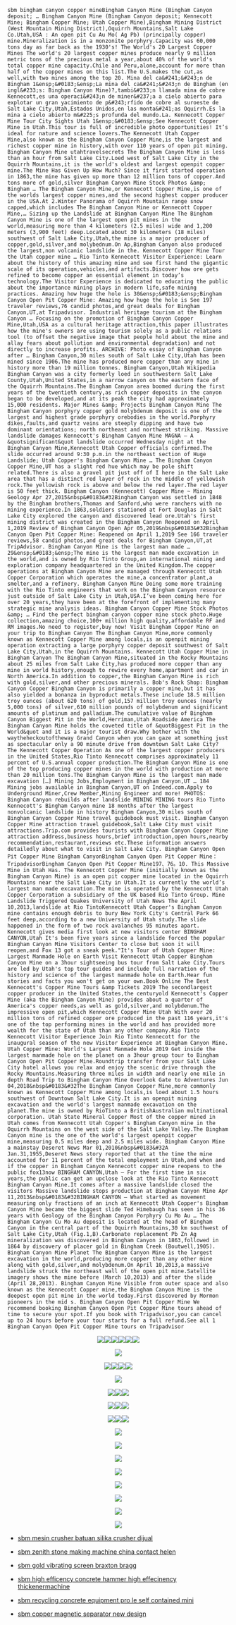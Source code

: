 
```
sbm bingham canyon copper mineBingham Canyon Mine (Bingham Canyon deposit; … Bingham Canyon Mine (Bingham Canyon deposit; Kennecott Mine; Bingham Copper Mine; Utah Copper Mine),Bingham Mining District (West Mountain Mining District),Oquirrh Mountains,Salt Lake Co.Utah,USA : An open pit Cu Au Mo( Ag Pb) (principally copper) mine.Mineralization is in a monzonite porphyry.Capacity was 60,000 tons day as far back as the 1930's! The World's 20 Largest Copper Mines The world's 20 largest copper mines produce nearly 9 million metric tons of the precious metal a year,about 40% of the world's total copper mine capacity.Chile and Peru,alone,account for more than half of the copper mines on this list.The U.S.makes the cut,as well,with two mines among the top 20. Mina del ca&#241;&#243;n de Bingham 1&ensp;&#0183;&ensp;La mina del ca&#241;&#243;n de Bingham (en ingl&#233;s: Bingham Canyon Mine)?,tambi&#233;n llamada mina de cobre Kennecott,es una operaci&#243;n de miner&#237;a a cielo abierto para explotar un gran yacimiento de p&#243;rfido de cobre al suroeste de Salt Lake City,Utah,Estados Unidos,en las monta&#241;as Oquirrh.Es la mina a cielo abierto m&#225;s profunda del mundo.La. Kennecott Copper Mine Tour City Sights Utah 1&ensp;&#0183;&ensp;See Kennecott Copper Mine in Utah.This tour is full of incredible photo opportunities! It’s ideal for nature and science lovers.The Kennecott Utah Copper Mine,also known as the Bingham Canyon Copper Mine,is the largest and richest copper mine in history,with over 110 years of open pit mining. Bingham Canyon Mine utahtravelsecrets The Bingham Canyon Mine is less than an hour from Salt Lake City.Loed west of Salt Lake City in the Oquirrh Mountains,it is the world's oldest and largest openpit copper mine.The Mine Has Given Up How Much? Since it first started operation in 1863,the mine has given up more than 12 million tons of copper.And tons more of gold,silver Bingham Canyon Mine Stock Photos &amp; Bingham … The Bingham Canyon Mine,or Kennecott Copper Mine,is one of the worlds largest copper mines,and the second highest copper producer in the USA.At 2.Winter Panorama of Oquirrh Mountain range snow capped,which includes The Bingham Canyon Mine or Kennecott Copper Mine,… Sizing up the Landslide at Bingham Canyon Mine The Bingham Canyon Mine is one of the largest open pit mines in the world,measuring more than 4 kilometers (2.5 miles) wide and 1,200 meters (3,900 feet) deep.Located about 30 kilometers (18 miles) southwest of Salt Lake City,Utah,the mine is a major producer of copper,gold,silver,and molybednum.On Ap,Bingham Canyon also produced the largest,non volcanic landslide in the. Kennecott Copper Mine Tour the Utah copper mine … Rio Tinto Kennecott Visitor Experience: Learn about the history of this amazing mine and see first hand the gigantic scale of its operation,vehicles,and artifacts.Discover how ore gets refined to become copper an essential element in today’s technology.The Visitor Experience is dedicated to educating the public about the importance mining plays in modern life,safe mining practices. Amazing how huge the hole is 30&ensp;&#0183;&ensp;Bingham Canyon Open Pit Copper Mine: Amazing how huge the hole is See 197 traveler reviews,76 candid photos,and great deals for Bingham Canyon,UT,at Tripadvisor. Industrial heritage tourism at the Bingham Canyon … Focusing on the promotion of Bingham Canyon Copper Mine,Utah,USA as a cultural heritage attraction,this paper illustrates how the mine's owners are using tourism solely as a public relations tool (to offset the negative image that people hold about the mine and allay fears about pollution and environmental degradation) and not directly to increase profits. ARCHIVE: Photo essay of Bingham Canyon after … Bingham Canyon,30 miles south of Salt Lake City,Utah has been mined since 1906.The mine has produced more copper than any mine in history more than 19 million tonnes. Bingham Canyon,Utah Wikipedia Bingham Canyon was a city formerly loed in southwestern Salt Lake County,Utah,United States,in a narrow canyon on the eastern face of the Oquirrh Mountains.The Bingham Canyon area boomed during the first years of the twentieth century,as rich copper deposits in the canyon began to be developed,and at its peak the city had approximately 15,000 residents. Major Mines &amp; Projects Bingham Canyon Mine The Bingham Canyon porphyry copper gold molybdenum deposit is one of the largest and highest grade porphyry orebodies in the world.Porphyry dikes,faults,and quartz veins are steeply dipping and have two dominant orientations; north northeast and northwest striking. Massive landslide damages Kennecott's Bingham Canyon Mine MAGNA — A &quotsignificant&quot landslide occurred Wednesday night at the Bingham Canyon Mine,Kennecott Utah Copper officials confirmed.The slide occurred around 9:30 p.m.in the northeast section of Huge Landslide; Utah Copper's Bingham Canyon Mine … The Bingham Canyon Copper Mine,UT has a slight red hue which may be pole shift related.There is also a gravel pit just off of I here in the Salt Lake area that has a distinct red layer of rock in the middle of yellowish rock.The yellowish rock is above and below the red layer.The red layer is 50 feet thick. Bingham Canyon (Kennecott) Copper Mine ~ Mining Geology Apr 27,2015&nbsp&#0183&#32Bingham Canyon was settled in 1848 by the Bingham brothers,Thomas and Sanford,who were ranchers with no mining experience.In 1863,soldiers stationed at Fort Douglas in Salt Lake City explored the canyon and discovered lead ore.Utah's first mining district was created in the Bingham Canyon Reopened on April 1,2019 Review of Bingham Canyon Open Apr 05,2019&nbsp&#0183&#32Bingham Canyon Open Pit Copper Mine: Reopened on April 1,2019 See 166 traveler reviews,58 candid photos,and great deals for Bingham Canyon,UT,at TripAdvisor. Bingham Canyon Mine is the largest man made … 29&ensp;&#0183;&ensp;The mine is the largest man made excavation in the world,and is owned by Rio Tinto Group,an international mining and exploration company headquartered in the United Kingdom.The copper operations at Bingham Canyon Mine are managed through Kennecott Utah Copper Corporation which operates the mine,a concentrator plant,a smelter,and a refinery. Bingham Canyon Mine Doing some more training with the Rio Tinto engineers that work on the Bingham Canyon resource just outside of Salt Lake City in Utah,USA.I’ve been coming here for over 20 years,they have been at the forefront of implementing many strategic mine analysis ideas. Bingham Canyon Copper Mine Stock Photos &amp; … Find the perfect bingham canyon copper mine stock photo.Huge collection,amazing choice,100+ million high quality,affordable RF and RM images.No need to register,buy now! Visit Bingham Copper Mine on your trip to Bingham Canyon The Bingham Canyon Mine,more commonly known as Kennecott Copper Mine among locals,is an openpit mining operation extracting a large porphyry copper deposit southwest of Salt Lake City,Utah,in the Oquirrh Mountains. Kennecott Utah Copper Mine in Bingham Canyon The Bingham Canyon Mine,situated in the Rocky Mountains about 25 miles from Salt Lake City,has produced more copper than any mine in world history,enough to rewire every home,apartment and car in North America.In addition to copper,the Bingham Canyon Mine is rich with gold,silver,and other precious minerals. Bob's Rock Shop: Bingham Canyon Copper Bingham Canyon is primarily a copper mine,but it has also yielded a bonanza in byproduct metals.These include 18.5 million troy ounces (about 620 tons) of gold,157 million troy ounces (nearly 5,000 tons) of silver,610 million pounds of molybdenum and significant amounts of platinum and palladium.The cumulative value of Bingham Canyon Biggest Pit in the World,Herriman,Utah Roadside America The Bingham Canyon Mine holds the coveted title of &quotBiggest Pit in the World&quot and it is a major tourist draw.Why bother with the waytheheckoutoftheway Grand Canyon when you can gaze at something just as spectacular only a 90 minute drive from downtown Salt Lake City? The Kennecott Copper Operation As one of the largest copper producers in the United States,Rio Tinto Kennecott comprises approximately 11 percent of U.S.annual copper production.The Bingham Canyon Mine is one of the top producing copper mines in the world with production at more than 20 million tons.The Bingham Canyon Mine is the largest man made excavation […] Mining Jobs,Employment in Bingham Canyon,UT … 184 Mining jobs available in Bingham Canyon,UT on Indeed.com.Apply to Underground Miner,Crew Member,Mining Engineer and more! PHOTOS: Bingham Canyon rebuilds after landslide MINING MINING tours Rio Tinto Kennecott's Bingham Canyon mine 18 months after the largest nonvolcanic landslide in history Bingham Canyon,30 miles south of Bingham Canyon Copper Mine travel guidebook must visit. Bingham Canyon Copper Mine attraction travel guidebook,Salt Lake City must visit attractions.Trip.com provides tourists with Bingham Canyon Copper Mine attraction address,business hours,brief introduction,open hours,nearby recommendation,restaurant,reviews etc.These information answers detailedly about what to visit in Salt Lake City. Bingham Canyon Open Pit Copper Mine Bingham CanyonBingham Canyon Open Pit Copper Mine：TripadvisorBingham Canyon Open Pit Copper Mine197、76。10. This Massive Mine in Utah Has. The Kennecott Copper Mine (initially known as the Bingham Canyon Mine) is an open pit copper mine located in the Oquirrh Mountains near the Salt Lake City in Utah.It is currently the world’s largest man made excavation.The mine is operated by the Kennecott Utah Copper Corporation a subsidiary of the UK based Rio Tinto Group. Mine Landslide Triggered Quakes University of Utah News The April 10,2013,landslide at Rio TintoKennecott Utah Copper's Bingham Canyon mine contains enough debris to bury New York City's Central Park 66 feet deep,according to a new University of Utah study.The slide happened in the form of two rock avalanches 95 minutes apart. Kennecott gives media first look at new visitors center BINGHAM CANYON,Utah It's been five years since a landslide forced the popular Bingham Canyon Mine Visitors Center to close but soon it will reopen,and Fox 13 got a sneak peek."It's Tour of Utah Copper Mine: Largest Manmade Hole on Earth Visit Kennecott Utah Copper Bingham Canyon Mine on a 3hour sightseeing bus tour from Salt Lake City.Tours are led by Utah's top tour guides and include full narration of the history and science of the largest manmade hole on Earth.Hear fun stories and facts you won't get on your own.Book Online The Best Kennecott's Copper Mine Tours &amp Tickets 2019 The secondlargest copper producer in the United States,the centuryold Kennecott's Copper Mine (aka the Bingham Canyon Mine) provides about a quarter of America's copper needs,as well as gold,silver,and molybdenum.The impressive open pit,which Kennecott Copper Mine Utah With over 20 million tons of refined copper ore produced in the past 116 years,it's one of the top performing mines in the world and has provided more wealth for the state of Utah than any other company.Rio Tinto Kennecott Visitor Experience Join Rio Tinto Kennecott for the inaugural season of the new Visitor Experience at Bingham Canyon Mine. Utah Copper Mine: World's Largest Manmade Hole 2019 Get inside the largest manmade hole on the planet on a 3hour group tour to Bingham Canyon Open Pit Copper Mine.Roundtrip transfer from your Salt Lake City hotel allows you relax and enjoy the scenic drive through the Rocky Mountains.Measuring three miles in width and nearly one mile in depth Road Trip to Bingham Canyon Mine Overlook Gate to Adventures Jun 04,2018&nbsp&#0183&#32The Bingham Canyon Copper Mine,more commonly known as Kennecott Copper Mine among locals,is loed about 1.5 hours southwest of Downtown Salt Lake City.It is an openpit mining excavation and the world's largest manmade excavation on the planet.The mine is owned by RioTinto a BritishAustralian multinational corporation. Utah State Mineral Copper Most of the copper mined in Utah comes from Kennecott Utah Copper's Bingham Canyon mine in the Oquirrh Mountains on the west side of the Salt Lake Valley.The Bingham Canyon mine is the one of the world's largest openpit copper mine,measuring 0.5 miles deep and 2.5 miles wide. Bingham Canyon Mine a mainstay Deseret News Mar 01,2010&nbsp&#0183&#32A Jan.31,1955,Deseret News story reported that at the time the mine accounted for 11 percent of the total employment in Utah,and when and if the copper in Bingham Canyon Kennecott copper mine reopens to the public fox13now BINGHAM CANYON,Utah — For the first time in six years,the public can get an upclose look at the Rio Tinto Kennecott Bingham Canyon Mine.It comes after a massive landslide closed the visitors Massive landslide stops production at Bingham Canyon Mine Apr 11,2013&nbsp&#0183&#32BINGHAM CANYON — What started as movement measuring only fractions of an inch at Kennecott Utah Copper's Bingham Canyon Mine became the biggest slide Ted Himebaugh has seen in his 36 years with Geology of the Bingham Canyon Porphyry Cu Mo Au … The Bingham Canyon Cu Mo Au deposit is located at the head of Bingham Canyon in the central part of the Oquirrh Mountains,30 km southwest of Salt Lake City,Utah (Fig.1,B).Carbonate replacement Pb Zn Ag mineralization was discovered in Bingham Canyon in 1863,followed in 1864 by discovery of placer gold in Bingham Creek (Boutwell,1905). Bingham Canyon Mine Planet The Bingham Canyon Mine is the largest excavation in the world,producing more copper than any other mine along with gold,silver,and molybdenum.On April 10,2013,a massive landslide struck the northeast wall of the open pit mine.Satellite imagery shows the mine before (March 10,2013) and after the slide (April 28,2013). Bingham Canyon Mine Visible from outer space and also known as the Kennecott Copper mine,the Bingham Canyon Mine is the deepest open pit mine in the world today.First discovered by Mormon pioneers in the mid s. Bingham Canyon Open Pit Copper Mine We recommend booking Bingham Canyon Open Pit Copper Mine tours ahead of time to secure your spot.If you book with Tripadvisor,you can cancel up to 24 hours before your tour starts for a full refund.See all 1 Bingham Canyon Open Pit Copper Mine tours on Tripadvisor 
```

<div align="center">
  
<a rel="nofollow" href="https://m.shibang-china.com?f=github&k=sbm+bingham+canyon+copper+mine"><img src="https://static.shibang-china.com/en/l.png"></a><img src="https://static.shibang-china.com/en/hw.png"><a rel="nofollow" href="https://m.shibang-china.com/product/?f=github&k=sbm+bingham+canyon+copper+mine"><img src="https://static.shibang-china.com/en/p.png"></a><a rel="nofollow" href="https://m.shibang-china.com/cases/?f=github&k=sbm+bingham+canyon+copper+mine"><img src="https://static.shibang-china.com/en/c.png"></a><a rel="nofollow" href="https://m.shibang-china.com/news/?f=github&k=sbm+bingham+canyon+copper+mine"><img src="https://static.shibang-china.com/en/n.png"></a><a rel="nofollow" href="https://m.shibang-china.com?f=github&k=sbm+bingham+canyon+copper+mine"><img src="https://static.shibang-china.com/en/m.png"></a>

<a rel="nofollow" href="https://m.shibang-china.com/product/?f=github&k=sbm+bingham+canyon+copper+mine"><img src="https://static.shibang-china.com/en/b.jpg"></a>
  
<a rel="nofollow" href="https://m.shibang-china.com/solution-aggregate.html?f=github&k=sbm+bingham+canyon+copper+mine"><img src="https://static.shibang-china.com/en/a.jpg"></a><a rel="nofollow" href="https://m.shibang-china.com/solution-mine.html?f=github&k=sbm+bingham+canyon+copper+mine"><img src="https://static.shibang-china.com/en/m.jpg"></a><a rel="nofollow" href="https://m.shibang-china.com/solution-mill.html?f=github&k=sbm+bingham+canyon+copper+mine"><img src="https://static.shibang-china.com/en/g.jpg"></a><a rel="nofollow" href="https://m.shibang-china.com/solution-epc.html?f=github&k=sbm+bingham+canyon+copper+mine"><img src="https://static.shibang-china.com/en/e.jpg"></a>

<a rel="nofollow" href="https://m.shibang-china.com/product/?f=github&k=sbm+bingham+canyon+copper+mine"><img src="https://static.shibang-china.com/en/a-p.png"></a>

<a rel="nofollow" href="https://m.shibang-china.com/product/crusher/c6x.html?f=github&k=sbm+bingham+canyon+copper+mine"><img src="https://static.shibang-china.com/en/j.jpg"></a><a rel="nofollow" href="https://m.shibang-china.com/product/crusher/ci5x.html?f=github&k=sbm+bingham+canyon+copper+mine"><img src="https://static.shibang-china.com/en/i.jpg"></a><a rel="nofollow" href="https://m.shibang-china.com/product/crusher/hst.html?f=github&k=sbm+bingham+canyon+copper+mine"><img src="https://static.shibang-china.com/en/c.jpg"></a>

<a rel="nofollow" href="https://m.shibang-china.com/product/mill/mtw.html?f=github&k=sbm+bingham+canyon+copper+mine"><img src="https://static.shibang-china.com/en/mtw.jpg"></a><a rel="nofollow" href="https://m.shibang-china.com/product/mill/scm.html?f=github&k=sbm+bingham+canyon+copper+mine"><img src="https://static.shibang-china.com/en/scm.jpg"></a><a rel="nofollow" href="https://m.shibang-china.com/product/mill/lm.html?f=github&k=sbm+bingham+canyon+copper+mine"><img src="https://static.shibang-china.com/en/lm.jpg"></a>

<a rel="nofollow" href="https://m.shibang-china.com/product/sand/vsi6x.html?f=github&k=sbm+bingham+canyon+copper+mine"><img src="https://static.shibang-china.com/en/6x.jpg"></a><a rel="nofollow" href="https://m.shibang-china.com/product/sand/vu.html?f=github&k=sbm+bingham+canyon+copper+mine"><img src="https://static.shibang-china.com/en/vu.jpg"></a><a rel="nofollow" href="https://m.shibang-china.com/product/mobile/klun.html?f=github&k=sbm+bingham+canyon+copper+mine"><img src="https://static.shibang-china.com/en/k.jpg"></a>

<a rel="nofollow" href="https://m.shibang-china.com/cases/?f=github&k=sbm+bingham+canyon+copper+mine"><img src="https://static.shibang-china.com/en/case.png"></a>

<a rel="nofollow" href="https://m.shibang-china.com/cases/aggregate/202.html?f=github&k=sbm+bingham+canyon+copper+mine"><img src="https://static.shibang-china.com/en/c-1.jpg"></a>

<a rel="nofollow" href="https://m.shibang-china.com/cases/aggregate/203.html?f=github&k=sbm+bingham+canyon+copper+mine"><img src="https://static.shibang-china.com/en/c-2.jpg"></a>

<a rel="nofollow" href="https://m.shibang-china.com/cases/mill/123.html?f=github&k=sbm+bingham+canyon+copper+mine"><img src="https://static.shibang-china.com/en/c-3.jpg"></a>

<a rel="nofollow" href="https://m.shibang-china.com/contact_us.html?f=github&k=sbm+bingham+canyon+copper+mine"><img src="https://static.shibang-china.com/en/contact.png"></a>

<a rel="nofollow" href="https://swt.shibang-china.com/?f=github&k=sbm+bingham+canyon+copper+mine"><img src="https://static.shibang-china.com/en/chat.png"></a>

<a rel="nofollow" href="https://whatsapp.shibangsoft.com/WhatsApp.php?f=github&k=sbm+bingham+canyon+copper+mine"><img src="https://static.shibang-china.com/en/whatsapp.png"></a>

<a rel="nofollow" href="https://m.shibang-china.com/?f=github&k=sbm+bingham+canyon+copper+mine"><img src="https://static.shibang-china.com/en/website.png"></a>

</div>


* [sbm mesin crusher batuan silika crusher dijual](sbm%20mesin%20crusher%20batuan%20silika%20crusher%20dijual.md)

* [sbm zenith stone making machine china contact helen](sbm%20zenith%20stone%20making%20machine%20china%20contact%20helen.md)

* [sbm gold vibrating screen braxton bragg](sbm%20gold%20vibrating%20screen%20braxton%20bragg.md)

* [sbm high efficency concrete hammer high effecinency thickenermachine](sbm%20high%20efficency%20concrete%20hammer%20high%20effecinency%20thickenermachine.md)

* [sbm recycling concrete equipment pro le self contained mini](sbm%20recycling%20concrete%20equipment%20pro%20le%20self%20contained%20mini.md)

* [sbm copper magnetic separator new design](sbm%20copper%20magnetic%20separator%20new%20design.md)